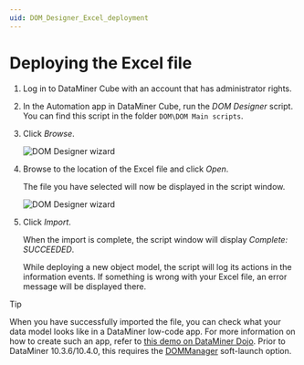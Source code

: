 ```yaml
---
uid: DOM_Designer_Excel_deployment
---
```


# Deploying the Excel file

1. Log in to DataMiner Cube with an account that has administrator rights.

1. In the Automation app in DataMiner Cube, run the *DOM Designer* script. You can find this script in the folder `DOM\DOM Main scripts`.

1. Click *Browse*.

   ![DOM Designer wizard](~/user-guide/images/DOM_Designer_Browse.png)

1. Browse to the location of the Excel file and click *Open*.

   The file you have selected will now be displayed in the script window.

   ![DOM Designer wizard](~/user-guide/images/DOM_Designer_Import.png)

1. Click *Import*.

   When the import is complete, the script window will display *Complete: SUCCEEDED*.

   While deploying a new object model, the script will log its actions in the information events. If something is wrong with your Excel file, an error message will be displayed there.

> [!TIP]
> When you have successfully imported the file, you can check what your data model looks like in a DataMiner low-code app. For more information on how to create such an app, refer to [this demo on DataMiner Dojo](https://community.dataminer.services/video/object-modeling-and-apps/). Prior to DataMiner 10.3.6/10.4.0, this requires the [DOMManager](xref:Overview_of_Soft_Launch_Options#dommanager) soft-launch option.

